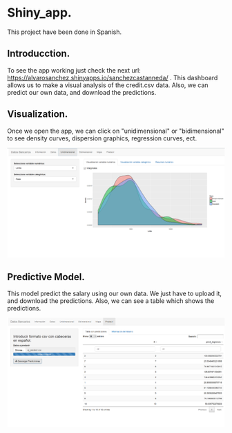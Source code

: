 # Shiny_app.

This project have been done in Spanish.

## Introducction.

To see the app working just check the next url: https://alvarosanchez.shinyapps.io/sanchezcastanneda/ . This dashboard allows us to make a visual analysis of the credit.csv data. Also, we can predict our own data, and download the predictions.

## Visualization.

Once we open the app, we can click on "unidimensional" or "bidimensional" to see density curves, dispersion graphics, regression curves, ect. 

![Alt text](density.png?raw=true "Title")

## Predictive Model.

This model predict the salary using our own data. We just have to upload it, and download the predictions. Also, we can see a table which shows the predictions.

![Alt text](pred.png?raw=true "Title")